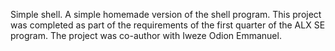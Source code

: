 Simple shell. A simple homemade version of the shell program. This project was completed as part of the requirements of the first quarter of the ALX SE program.
The project was co-author with Iweze Odion Emmanuel.
